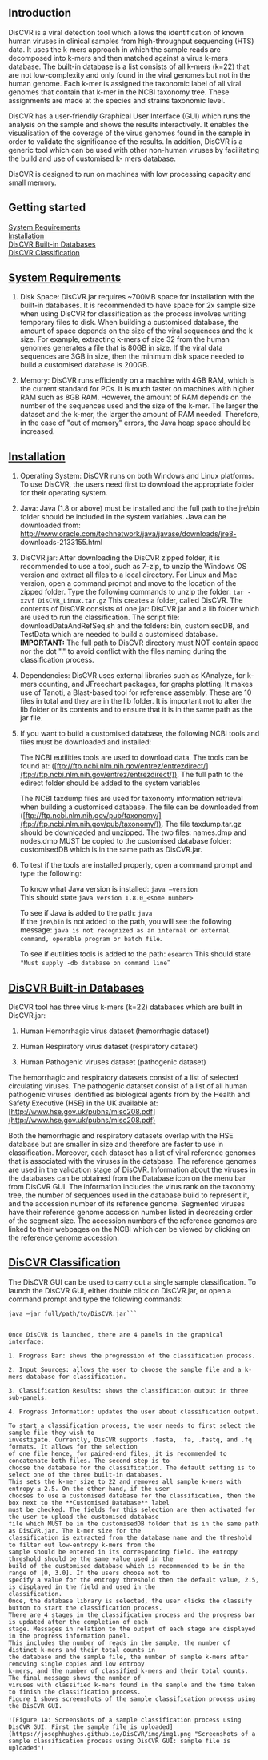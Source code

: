 ## Introduction

DisCVR is a viral detection tool which allows the identification of known human viruses in clinical samples from high-throughput sequencing (HTS) data. It uses the k-mers approach in which the sample reads are decomposed into k-mers and then matched against a virus k-mers database. The built-in database is a list consists of all k-mers (k=22) that are not low-complexity and only found in the viral genomes but not in the human genome. Each k-mer is assigned the taxonomic label of all viral genomes that contain that k-mer in the NCBI taxonomy tree. These assignments are made at the species and strains taxonomic level.

DisCVR has a user-friendly Graphical User Interface (GUI) which runs the analysis on the sample and shows the results interactively. It enables the visualisation of the coverage of the virus genomes found in the sample in order to validate the significance of the results. In addition, DisCVR is a generic tool which can be used with other non-human viruses by facilitating the build and use of customised k- mers database.

DisCVR is designed to run on machines with low processing capacity and small memory.

## Getting started

[System Requirements](#system-requirements)  
[Installation](#installation)  
[DisCVR Built-in Databases](#discvr-builtin-db)  
[DisCVR Classification](#discvr-classification)  

## [System Requirements](#system-requirements)

1. Disk Space: DisCVR.jar requires ~700MB space for installation with the built-in databases. It is recommended to have space for 2x sample size when using DisCVR for classification as the process involves writing temporary files to disk. When building a customised database, the amount of space depends on the size of the viral sequences and the k size. For example, extracting k-mers of size 32 from the human genomes generates a file that is 80GB in size. If the viral data sequences are 3GB in size, then the minimum disk space needed to build a customised database is 200GB.

2. Memory: DisCVR runs efficiently on a machine with 4GB RAM, which is the current standard for PCs. It is much faster on machines with higher RAM such as 8GB RAM. However, the amount of RAM depends on the number of the sequences used and the size of the k-mer. The larger the dataset and the k-mer, the larger the amount of RAM needed. Therefore, in the case of "out of memory" errors, the Java heap space should be increased.

## [Installation](#installation)

1. Operating System: DisCVR runs on both Windows and Linux platforms. To use DisCVR, the users need first to download the appropriate folder for their operating system.

2. Java: Java (1.8 or above) must be installed and the full path to the jre\bin folder should be included in the system variables. Java can be downloaded from: http://www.oracle.com/technetwork/java/javase/downloads/jre8- downloads-2133155.html 

3. DisCVR.jar: After downloading the DisCVR zipped folder, it is recommended to use a tool, such as 7-zip, to unzip the Windows OS version and extract all files to a local directory. For Linux and Mac version, open a command prompt and move to the location of the zipped folder. Type the following commands to unzip the folder:
   `tar -xzvf DisCVR_Linux.tar.gz`
This creates a folder, called DisCVR. The contents of DisCVR consists of one jar: DisCVR.jar and a lib folder which are used to run the classification. The script file: downloadDataAndRefSeq.sh and the folders: bin, customisedDB, and TestData which are needed to build a customised database.  
**IMPORTANT:** The full path to DisCVR directory must NOT contain space nor the dot "." to avoid conflict with the files naming during the classification process.

4. Dependencies: DisCVR uses external libraries such as KAnalyze, for k-mers counting, and JFreechart packages, for graphs plotting. It makes use of Tanoti, a Blast-based tool for reference assembly. These are 10 files in total and they are in the lib folder. It is important not to alter the lib folder or its contents and to ensure that it is in the same path as the jar file.

5. If you want to build a customised database, the following NCBI tools and files must be downloaded and installed:

   The NCBI eutilities tools are used to download data. The tools can be found at: ([ftp://ftp.ncbi.nlm.nih.gov/entrez/entrezdirect/](ftp://ftp.ncbi.nlm.nih.gov/entrez/entrezdirect/)). The full path to the edirect folder should be added to the system variables  

   The NCBI taxdump files are used for taxonomy information retrieval when building a customised database. The file can be downloaded from ([ftp://ftp.ncbi.nlm.nih.gov/pub/taxonomy/](ftp://ftp.ncbi.nlm.nih.gov/pub/taxonomy/)). The file taxdump.tar.gz should be downloaded and unzipped. The two files: names.dmp and nodes.dmp MUST be copied to the customised database folder: customisedDB which is in the same path as DisCVR.jar.

6. To test if the tools are installed properly, open a command prompt and type the following:

   To know what Java version is installed: `java –version`  
   This should state `java version 1.8.0_<some number>`

   To see if Java is added to the path: `java`  
   If the `jre\bin` is not added to the path, you will see the following message: `java is not recognized as an internal or external command, operable program or batch file`.

   To see if eutilities tools is added to the path: `esearch`
   This should state `"Must supply -db database on command line`"

## [DisCVR Built-in Databases](#discvr-builtin-db)

DisCVR tool has three virus k-mers (k=22) databases which are built in DisCVR.jar:

1. Human Hemorrhagic virus dataset (hemorrhagic dataset)

2. Human Respiratory virus dataset (respiratory dataset)

3. Human Pathogenic viruses dataset (pathogenic dataset)

The hemorrhagic and respiratory datasets consist of a list of selected circulating viruses. 
The pathogenic datatset consist of a list of all human pathogenic viruses identified as biological agents from by the Health and Safety Executive (HSE) in the UK available at: [http://www.hse.gov.uk/pubns/misc208.pdf](http://www.hse.gov.uk/pubns/misc208.pdf)

Both the hemorrhagic and respiratory datasets overlap with the HSE database but are smaller in size and therefore are faster to use in classification.
Moreover, each dataset has a list of viral reference genomes that is associated with the viruses in the database. The reference genomes are used in the validation stage of DisCVR.
Information about the viruses in the databases can be obtained from the Database icon on the menu bar from DisCVR GUI. The information includes the virus rank on the taxonomy tree, 
the number of sequences used in the database build to represent it, and the accession number of its reference genome. Segmented viruses have their reference genome accession number listed 
in decreasing order of the segment size. The accession numbers of the reference genomes are linked to their webpages on the NCBI which can be viewed by clicking on the reference genome accession.

## [DisCVR Classification](#discvr-classification)

The DisCVR GUI can be used to carry out a single sample classification. To launch the DisCVR GUI, either double click on DisCVR.jar, or open a command prompt and type the following commands:

```cd full/path/to/DisCVR folder
java –jar full/path/to/DisCVR.jar```


Once DisCVR is launched, there are 4 panels in the graphical interface:

1. Progress Bar: shows the progression of the classification process.

2. Input Sources: allows the user to choose the sample file and a k-mers database for classification.

3. Classification Results: shows the classification output in three sub-panels.

4. Progress Information: updates the user about classification output.

To start a classification process, the user needs to first select the sample file they wish to 
investigate. Currently, DisCVR supports .fasta, .fa, .fastq, and .fq formats. It allows for the selection 
of one file hence, for paired-end files, it is recommended to concatenate both files. The second step is to 
choose the database for the classification. The default setting is to select one of the three built-in databases. 
This sets the k-mer size to 22 and removes all sample k-mers with entropy ≤ 2.5. On the other hand, if the user 
chooses to use a customised database for the classification, then the box next to the **Customised Database** label 
must be checked. The fields for this selection are then activated for the user to upload the customised database 
file which MUST be in the customisedDB folder that is in the same path as DisCVR.jar. The k-mer size for the 
classification is extracted from the database name and the threshold to filter out low-entropy k-mers from the 
sample should be entered in its corresponding field. The entropy threshold should be the same value used in the 
build of the customised database which is recommended to be in the range of [0, 3.0]. If the users choose not to 
specify a value for the entropy threshold then the default value, 2.5, is displayed in the field and used in the 
classification.
Once, the database library is selected, the user clicks the classify button to start the classification process.
There are 4 stages in the classification process and the progress bar is updated after the completion of each 
stage. Messages in relation to the output of each stage are displayed in the progress information panel. 
This includes the number of reads in the sample, the number of distinct k-mers and their total counts in 
the database and the sample file, the number of sample k-mers after removing single copies and low entropy 
k-mers, and the number of classified k-mers and their total counts. The final message shows the number of 
viruses with classified k-mers found in the sample and the time taken to finish the classification process. 
Figure 1 shows screenshots of the sample classification process using the DisCVR GUI.

![Figure 1a: Screenshots of a sample classification process using DisCVR GUI. First the sample file is uploaded](https://josephhughes.github.io/DisCVR/img/img1.png "Screenshots of a sample classification process using DisCVR GUI: sample file is uploaded")
